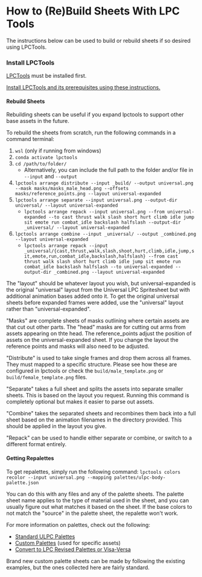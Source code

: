 How to (Re)Build Sheets With LPC Tools
=============================================

The instructions below can be used to build or rebuild sheets if so desired using LPCTools.


### Install LPCTools
[LPCTools](https://github.com/bluecarrot16/lpctools) must be installed first.

[Install LPCTools and its prerequisites using these instructions.](../../../../tools/LPCTOOLS.md)


#### Rebuild Sheets

Rebuilding sheets can be useful if you expand lpctools to support other base assets in the future.

To rebuild the sheets from scratch, run the following commands in a command terminal:
1. `wsl` (only if running from windows)
2. `conda activate lpctools`
3. `cd /path/to/folder/`
    - Alternatively, you can include the full path to the folder and/or file in `--input` and `--output`
4. `lpctools arrange distribute --input _build/ --output universal.png --mask masks/masks_male_head.png --offsets masks/reference_points.png --layout universal-expanded`
5. `lpctools arrange separate --input universal.png --output-dir universal/ --layout universal-expanded`
    - `lpctools arrange repack --input universal.png --from universal-expanded --to cast thrust walk slash short hurt climb idle jump sit emote run combat_idle backslash halfslash --output-dir _universal/ --layout universal-expanded`
6. `lpctools arrange combine --input _universal/ --output _combined.png --layout universal-expanded`
    - `lpctools arrange repack --input _universal/{cast,thrust,walk,slash,shoot,hurt,climb,idle,jump,sit,emote,run,combat_idle,backslash,halfslash} --from cast thrust walk slash short hurt climb idle jump sit emote run combat_idle backslash halfslash --to universal-expanded --output-dir _combined.png --layout universal-expanded`

The "layout" should be whatever layout you wish, but universal-expanded is the original "universal" layout from the Universal LPC Spritesheet but with additional animation bases added onto it. To get the original universal sheets before expanded frames were added, use the "universal" layout rather than "universal-expanded".

"Masks" are complete sheets of masks outlining where certain assets are that cut out other parts. The "head" masks are for cutting out arms from assets appearing on thte head. The reference_points adjust the position of assets on the universal-expanded sheet. If you change the layout the reference points and masks will also need to be adjusted.

"Distribute" is used to take single frames and drop them across all frames. They must mapped to a specific structure. Please see how these are configured in lpctools or check the `build/male_template.png` or `build/female_template.png` files.

"Separate" takes a full sheet and splits the assets into separate smaller sheets. This is based on the layout you request. Running this command is completely optional but makes it easier to parse out assets.

"Combine" takes the separated sheets and recombines them back into a full sheet based on the animation filenames in the directory provided. This should be applied in the layout you give.

"Repack" can be used to handle either separate or combine, or switch to a different format entirely.


#### Getting Repalettes

To get repalettes, simply run the following command:
`lpctools colors recolor --input universal.png --mapping palettes/ulpc-body-palette.json`

You can do this with any files and any of the palette sheets. The palette sheet name applies to the type of material used in the sheet, and you can usually figure out what matches it based on the sheet. If the base colors to not match the "source" in the palette sheet, the repalette won't work.

For more information on palettes, check out the following:
- [Standard ULPC Palettes](palettes/README.md)
- [Custom Palettes](palettes/custom/README.md) (used for specific assets)
- [Convert to LPC Revised Palettes or Visa-Versa](palettes/conversions/README.md)

Brand new custom palette sheets can be made by following the existing examples, but the ones collected here are fairly standard.